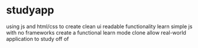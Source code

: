 # studyapp
using js and html/css to create
clean ui
readable functionality
learn simple js with no frameworks
create a functional learn mode clone
allow real-world application to study off of
